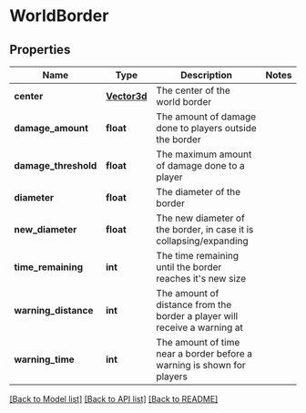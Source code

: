 # WorldBorder

## Properties
Name | Type | Description | Notes
------------ | ------------- | ------------- | -------------
**center** | [**Vector3d**](Vector3d.md) | The center of the world border | 
**damage_amount** | **float** | The amount of damage done to players outside the border | 
**damage_threshold** | **float** | The maximum amount of damage done to a player | 
**diameter** | **float** | The diameter of the border | 
**new_diameter** | **float** | The new diameter of the border, in case it is collapsing/expanding | 
**time_remaining** | **int** | The time remaining until the border reaches it&#39;s new size | 
**warning_distance** | **int** | The amount of distance from the border a player will receive a warning at | 
**warning_time** | **int** | The amount of time near a border before a warning is shown for players | 

[[Back to Model list]](../README.md#documentation-for-models) [[Back to API list]](../README.md#documentation-for-api-endpoints) [[Back to README]](../README.md)


